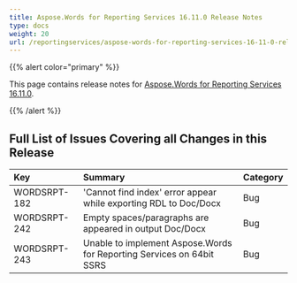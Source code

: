 ```yaml
---
title: Aspose.Words for Reporting Services 16.11.0 Release Notes
type: docs
weight: 20
url: /reportingservices/aspose-words-for-reporting-services-16-11-0-release-notes/
---
```


{{% alert color="primary" %}} 

This page contains release notes for [Aspose.Words for Reporting Services 16.11.0](http://downloads.aspose.com/words/reportingservices/new-releases/aspose.word-for-reporting-services-16.11.0-\(msi\)/).

{{% /alert %}} 

## Full List of Issues Covering all Changes in this Release

|Key|Summary|Category|
| :- | :- | :- |
|WORDSRPT-182|'Cannot find index' error appear while exporting RDL to Doc/Docx|Bug|
|WORDSRPT-242|Empty spaces/paragraphs are appeared in output Doc/Docx|Bug|
|WORDSRPT-243|Unable to implement Aspose.Words for Reporting Services on 64bit SSRS|Bug|

